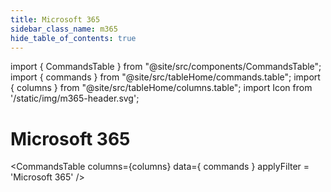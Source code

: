 ```yaml
---
title: Microsoft 365
sidebar_class_name: m365
hide_table_of_contents: true
---
```


import { CommandsTable } from "@site/src/components/CommandsTable";
import { commands } from "@site/src/tableHome/commands.table";
import { columns } from "@site/src/tableHome/columns.table";
import Icon from '/static/img/m365-header.svg';

# <Icon/> Microsoft 365
<CommandsTable
columns={columns}
data={ commands }
applyFilter = 'Microsoft 365'
/>
